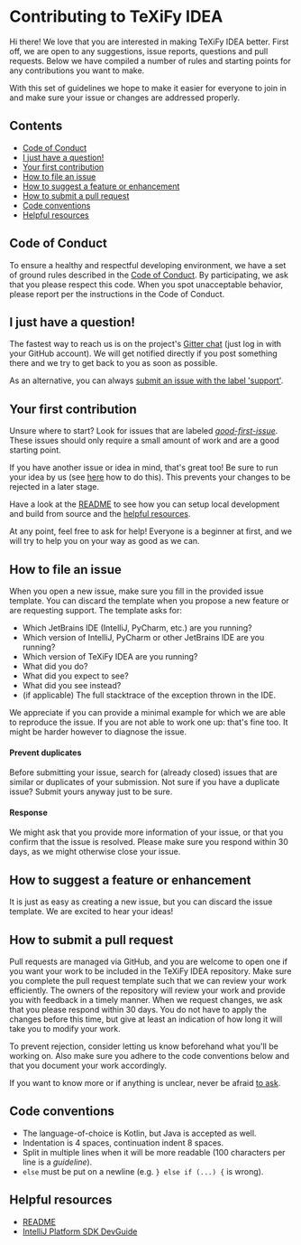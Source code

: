 # Contributing to TeXiFy IDEA
Hi there!
We love that you are interested in making TeXiFy IDEA better.
First off, we are open to any suggestions, issue reports, questions and pull requests.
Below we have compiled a number of rules and starting points for any contributions you want to make.

With this set of guidelines we hope to make it easier for everyone to join in and make sure your issue or changes are addressed properly.


## Contents
- [Code of Conduct](#code-of-conduct)
- [I just have a question!](#i-just-have-a-question)
- [Your first contribution](#your-first-contribution)
- [How to file an issue](#how-to-file-an-issue)
- [How to suggest a feature or enhancement](#how-to-suggest-a-feature-or-enhancement)
- [How to submit a pull request](#how-to-submit-a-pull-requst)
- [Code conventions](#code-conventions)
- [Helpful resources](#helpful-resources)


## Code of Conduct
To ensure a healthy and respectful developing environment, we have a set of ground rules described in the [Code of Conduct](.github/CODE_OF_CONDUCT.md).
By participating, we ask that you please respect this code.
When you spot unacceptable behavior, please report per the instructions in the Code of Conduct.


## I just have a question!
The fastest way to reach us is on the project's [Gitter chat](https://gitter.im/TeXiFy-IDEA) (just log in with your GitHub account).
We will get notified directly if you post something there and we try to get back to you as soon as possible.

As an alternative, you can always [submit an issue with the label 'support'](https://github.com/Ruben-Sten/TeXiFy-IDEA/issues/new?labels=support&body=).


## Your first contribution
Unsure where to start?
Look for issues that are labeled [_good-first-issue_](https://github.com/Ruben-Sten/TeXiFy-IDEA/issues?q=is%3Aopen+is%3Aissue+label%3Agood-first-issue).
These issues should only require a small amount of work and are a good starting point.

If you have another issue or idea in mind, that's great too!
Be sure to run your idea by us (see [here](#i-just-have-a-question) how to do this).
This prevents your changes to be rejected in a later stage.

Have a look at the [README](README.md) to see how you can setup local development and build from source and the [helpful resources](#helpful-resources).

At any point, feel free to ask for help!
Everyone is a beginner at first, and we will try to help you on your way as good as we can.


## How to file an issue
When you open a new issue, make sure you fill in the provided issue template.
You can discard the template when you propose a new feature or are requesting support.
The template asks for:
- Which JetBrains IDE (IntelliJ, PyCharm, etc.) are you running?
- Which version of IntelliJ, PyCharm or other JetBrains IDE are you running?
- Which version of TeXiFy IDEA are you running?
- What did you do?
- What did you expect to see?
- What did you see instead?
- (if applicable) The full stacktrace of the exception thrown in the IDE.

We appreciate if you can provide a minimal example for which we are able to reproduce the issue.
If you are not able to work one up: that's fine too.
It might be harder however to diagnose the issue.

#### Prevent duplicates
Before submitting your issue, search for (already closed) issues that are similar or duplicates of your submission.
Not sure if you have a duplicate issue?
Submit yours anyway just to be sure.

#### Response
We might ask that you provide more information of your issue, or that you confirm that the issue is resolved.
Please make sure you respond within 30 days, as we might otherwise close your issue.


## How to suggest a feature or enhancement
It is just as easy as creating a new issue, but you can discard the issue template.
We are excited to hear your ideas!


## How to submit a pull request
Pull requests are managed via GitHub, and you are welcome to open one if you want your work to be included in the TeXiFy IDEA repository.
Make sure you complete the pull request template such that we can review your work efficiently.
The owners of the repository will review your work and provide you with feedback in a timely manner.
When we request changes, we ask that you please respond within 30 days.
You do not have to apply the changes before this time, but give at least an indication of how long it will take you to modify your work.

To prevent rejection, consider letting us know beforehand what you'll be working on.
Also make sure you adhere to the code conventions below and that you document your work accordingly.

If you want to know more or if anything is unclear, never be afraid [to ask](#i-just-have-a-question).


## Code conventions
- The language-of-choice is Kotlin, but Java is accepted as well.
- Indentation is 4 spaces, continuation indent 8 spaces.
- Split in multiple lines when it will be more readable (100 characters per line is a _guideline_).
- `else` must be put on a newline (e.g. `} else if (...) {` is wrong).


## Helpful resources
- [README](README.md)
- [IntelliJ Platform SDK DevGuide](http://www.jetbrains.org/intellij/sdk/docs/welcome.html)
